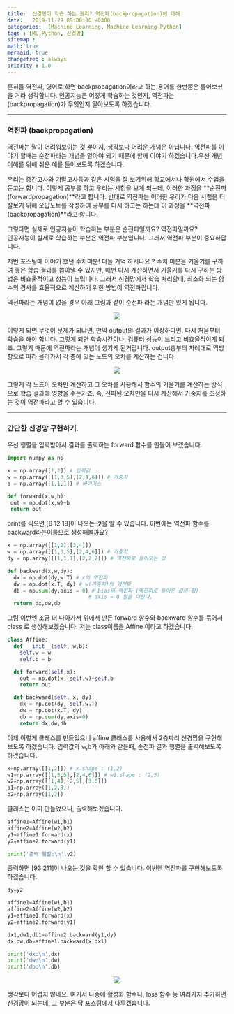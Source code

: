 ```yaml
---
title:  신경망이 학습 하는 원리? 역전파(backpropagation)에 대해
date:   2019-11-29 09:00:00 +0300
categories:  [Machine Learning, Machine Learning-Python]
tags : [ML,Python, 신경망]
sitemap :
math: true
mermaid: true
changefreq : always
priority : 1.0
---
```




흔히들 역전파, 영어로 하면 backpropagation이라고 하는 용어를 한번쯤은 들어보셨을 거라 생각합니다. 인공지능은 어떻게 학습하는 것인지, 역전파는(backpropagation)가 무엇인지 알아보도록 하겠습니다.  

-------

### 역전파 (backpropagation)

역전파는 말이 어려워보이는 것 뿐이지, 생각보다 어려운 개념은 아닙니다. 역전파를 이야기 할때는 순전파라는 개념을 알아야 되기 때문에 함께 이야기 하겠습니다.우선 개념 이해를 위해 쉬운 예를 들어보도록 하겠습니다.  

우리는 중간고사와 기말고사등과 같은 시험을 잘 보기위해 학교에서나 학원에서 수업을 듣고는 합니다. 이렇게 공부를 하고 우리는 시험을 보게 되는데, 이러한 과정을 **순전파(forwardpropagation)**라고 합니다. 반대로 역전파는 이러한 우리가 다음 시험을 더 잘보기 위해 오답노트를 작성하여 공부를 다시 하고는 하는데 이 과정을 **역전파(backpropagation)**라고 합니다.    

그렇다면 실제로 인공지능이 학습하는 부분은 순전파일까요? 역전파일까요?  
인공지능이 실제로 학습하는 부분은 역전파 부분입니다. 그래서 역전파 부분이 중요하답니다.   

저번 포스팅때 이야기 했던 수치미분! 다들 기억 하시나요 ? 수치 미분을 기울기를 구하여 좋은 학습 결과를 뽑아낼 수 있지만, 매번 다시 계산하면서 기울기를 다시 구하는 방법은 비효울적이고 성능이 느립니다. 그래서 신경망에서 학습 처리할때, 최소화 되는 함수의 경사를 효율적으로 계산하기 위한 방법이 역전파랍니다.  
 
역전파라는 개념이 없을 경우 아래 그림과 같이 순전파 라는 개념만 있게 됩니다.  

<center><img src="../../assets//images/ml8.png" ></center>  



이렇게 되면 무엇이 문제가 되냐면, 만약 output의 결과가 이상하다면, 다시 처음부터 학습을 해야 합니다. 그렇게 되면 학습시간이나, 컴퓨터 성능이 느리고 비효율적이게 되죠. 그렇기 때문에 역전파라는 개념이 생기게 된거랍니다. output층부터 차례대로 역방향으로 따라 올라가서 각 층에 있는 노드의 오차를 계산하는 겁니다. 

<center><img src="../../assets//images/ml9.png" ></center>  


그렇게 각 노드이 오차만 계산하고 그 오차를 사용해서 함수의 기울기를 계산하는 방식으로 학습 결과에 영향을 주는거죠. 
즉, 전파된 오차만을 다시 계산해서 가중치를 조정하는 것이 역전파라고 할 수 있습니다.   


-------

### 간단한 신경망 구현하기.

우선 행렬을 입력받아서 결과를 출력하는 forward 함수를 만들어 보겠습니다.
 
 ```python
import numpy as np

x = np.array([1,2]) # 입력값 
w = np.array([[1,3,5],[2,4,6]]) # 가중치
b = np.array([1,1,1]) # 바이어스

def forward(x,w,b):
  out = np.dot(x,w)+b
  return out
```

print를 찍으면 [6 12 18]이 나오는 것을 알 수 있습니다. 이번에는 역전파 함수를 backward라는이름으로 생성해볼까요?  


```python 
x = np.array([[1,2],[3,4]])
w = np.array([[1,3,5],[2,4,6]]) # 가중치
dy = np.array([[1,1,1],[2,2,2]]) # 역전파로 들어오는 값

def backward(x,w,dy):
  dx = np.dot(dy,w.T) # x의 역전파
  dw = np.dot(x.T, dy) # w(가중치)의 역전파
  db = np.sum(dy,axis = 0) # bias의 역전파 (역전파로 들어온 값의 합)
                          # axis = 0 열을 더한다.
  return dx,dw,db
```


그럼 이번엔 조금 더 나아가서 위에서 만든 forward 함수와 backward 함수를 묶어서 class 로 생성해보겠습니다. 저는 class이름을 Affine 이라고 하겠습니다.  


```python
class Affine:
  def __init__(self, w,b):
    self.w = w
    self.b = b

  def forward(self,x):
    out = np.dot(x, self.w)+self.b
    return out

  def backward(self, x, dy):
    dx = np.dot(dy, self.w.T)
    dw = np.dot(x.T, dy)
    db = np.sum(dy,axis=0)
    return dx,dw,db
```

이제 이렇게 클레스를 만들었으니 affine 클래스를 사용해서 2층짜리 신경망을 구현해보도록 하겠습니다. 입력값과 w,b가 아래와 같을때, 순전파 결과 행렬을 출력해보도록 하겠습니다.   


```python
x=np.array([[1,2]]) # x.shape : (1,2)
w1=np.array([[1,3,5],[2,4,6]]) # w1.shape : (2,3)
w2=np.array([[1,4],[2,5],[3,6]])
b1=np.array([1,2,3])
b2=np.array([1,2])
```

클래스는 이미 만들었으니, 출력해보겠습니다.

```python
affine1=Affine(w1,b1)
affine2=Affine(w2,b2)
y1=affine1.forward(x)
y2=affine2.forward(y1)

print('출력 행렬:\n',y2)
```  

출력하면 [93 211]이 나오는 것을 확인 할 수 있습니다. 이번엔 역전파를 구현해보도록 하겠습니다.   

```python
dy=y2

affine1=Affine(w1,b1)
affine2=Affine(w2,b2)
y1=affine1.forward(x)
y2=affine2.forward(y1)

dx1,dw1,db1=affine2.backward(y1,dy)
dx,dw,db=affine1.backward(x,dx1)

print('dx:\n',dx)
print('dw:\n',dw)
print('db:\n',db)
```



<center><img src="../../assets//images/ml10.png" ></center>  


생각보다 어렵지 않네요. 여기서 나중에 활성화 함수나, loss 함수 등 여러가지 추가하면 신경망이 되는데, 그 부분은 담 포스팅에서 다루겠습니다.

